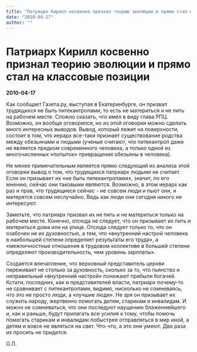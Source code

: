 ```yaml
---
title: "Патриарх Кирилл косвенно признал теорию эволюции и прямо стал на классовые позиции"
date: "2010-04-17"
author: ""
---
```


# Патриарх Кирилл косвенно признал теорию эволюции и прямо стал на классовые позиции

**2010-04-17** 

Как сообщает Газета.ру, выступая в Екатеринбурге, он призвал трудящихся не быть питекантропами, то есть не материться и не пить на рабочем месте. Сложно сказать, что имел в виду глава РПЦ. Возможно, он вообще оговорился, но из этой оговорки можно сделать много интересных выводов. Вывод, который лежит на поверхности, состоит в том, что иерарх все-таки признает существование родства между обезьянами и людьми (ученые считают, что питекантроп даже не является предком современного человека, а только одной из многочисленных «попыток» превращения обезьяны в человека).

Не менее примечательным является прямо следующий из анализа этой оговорки вывод о том, что трудящихся патриарх людьми не считает. Если он призывает их «не быть питекантропами», значит, по его мнению, сейчас они таковыми являются. Возможно, в этом иерарх как раз и прав, что трудящиеся сейчас - не совсем люди и пьют они, и матерятся совсем неслучайно. Ведь как люди они сегодня никого не интересуют.

Заметьте, что патриарх призвал их не пить и не материться только на рабочем месте. Конечно, отсюда не следует, что он призывает их пить и материться дома или на улице. Отсюда следует только то, что он озабочен не их духовностью, а тем, что «внутренний настрой человека в наибольшей степени определяет результаты его труда», а «межличностные отношения в трудовом коллективе в большей степени определяют производительность, чем уровень зарплаты».

Создается впечатление, что верховный представитель церкви переживает не столько за духовность, сколько за то, что пьянство и неправильный «внутренний настрой» понижают прибыли богачей. Кстати, последних, как и представителей власти, патриарх почему-то не сравнивает с питекантропами, видимо, нисколько не сомневаясь, что это не просто люди, а «лучшие люди». Не зря он призывает их служить народу, жертвенно помогать детям, старикам и инвалидам. И можно не сомневаться, что они последуют наущению блаженнейшего и, как и раньше, будут прилагать все усилия к тому, чтобы помочь   помогать старикам и инвалидам побыстрее отправляться в мир иной, а детям и вовсе не являться на свет. Что-что, а это они умеют. Два раза их просить не придется.

О.Л.